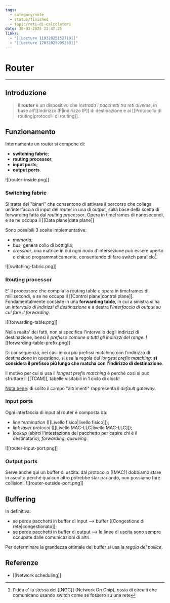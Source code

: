 ```yaml
---
tags:
  - category/note
  - status/finished
  - topic/reti-di-calcolatori
date: 30-03-2025 22:47:25
links:
  - "[[Lecture 11032025152719]]"
  - "[[Lecture 17032025095233]]"
---
```

# Router
---
## Introduzione
> Il **router** è un dispositivo che _instrada i pacchetti tra reti diverse_, in base all'[[Indirizzo IP|indirizzo IP]] di destinazione e ai [[Protocollo di routing|protocolli di routing]].

## Funzionamento
Internamente un router si compone di:
- **switching fabric**;
- **routing processor**;
- **input ports**;
- **output ports**.

![[router-inside.png]]

### Switching fabric
Si tratta dei "binari" che consentono di attivare il percorso che collega un'interfaccia di input del router in una di output, sulla base della scelta di forwarding fatta dal _routing processor_. Opera in timeframes di nanosecondi, e se ne occupa il [[Data plane|data plane]]

Sono possibili 3 scelte implementative:
- _memoria_;
- _bus_, genera collo di bottiglia;
- _crossbar_, una matrice in cui ogni nodo d'intersezione può essere aperto o chiuso programmaticamente, consentendo di fare switch parallelo[^1].

![[switching-fabric.png]]

### Routing processor
E' il processore che compila la routing table e opera in timeframes di millisecondi, e se ne occupa il [[Control plane|control plane]]. Fondamentalmente consiste in una **forwarding table**, in cui a sinistra si ha un _intervallo di indirizzi di destinazione_ e a destra l'_interfaccia di output su cui fare il forwarding_.

![[forwarding-table.png]]

Nella realta' dei fatti, non si specifica l'intervallo degli indirizzi di destinazione, bensì il _prefisso comune a tutti gli indirizzi del range_:
![[forwarding-table-prefix.png]]

Di conseguenza, nei casi in cui più prefissi matchino con l'indirizzo di destinazione in questione, si usa la regola del _longest prefix matching_: **si considera il prefisso più lungo che matcha con l'indirizzo di destinazione**.

Il motivo per cui si usa il _longest prefix matching_ è perché così si può sfruttare il [[TCAM]], tabelle visitabili in 1 ciclo di clock!

<u>Nota bene</u>: di solito il campo "altrimenti" rappresenta il _default gateway_.

### Input ports
Ogni interfaccia di input al router è composta da:
- _line termination_ ([[Livello fisico|livello fisico]]);
- _link layer protocol_ ([[Livello MAC-LLC|livello MAC-LLC]]);
- _lookup_ (sbirci l'intestazione del pacchetto per capire chi è il destinatario), _forwarding_, _queueing_.

![[router-input-port.png]]

### Output ports
Serve anche qui un buffer di uscita: dal protocollo [[MAC]] dobbiamo stare in ascolto perché qualcun altro potrebbe star parlando, non possiamo fare collisioni.
![[router-outside-port.png]]

## Buffering
In definitiva:
- se perde pacchetti in buffer di input --> buffer [[Congestione di rete|congestionato]];
- se perde pacchetti in buffer di output --> le linee di uscita sono sempre occupate dalle comunicazioni di altri.

Per determinare la grandezza ottimale del buffer si usa la _regola del pollice_.

## Referenze
- [[Network scheduling]]

[^1]: l'idea e' la stessa dei [[NOC]] (Network On Chip), ossia di circuiti che comunicano usando switch come se fossero su una rete
